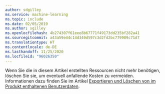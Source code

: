 ```yaml
---
author: sdgilley
ms.service: machine-learning
ms.topic: include
ms.date: 02/05/2019
ms.author: sgilley
ms.openlocfilehash: 4b274307f61eee8b67771f49173dd235bf282a41
ms.sourcegitcommit: a43a59e44c14d349d597c3d2fd2bc779989c71d7
ms.translationtype: HT
ms.contentlocale: de-DE
ms.lasthandoff: 11/25/2020
ms.locfileid: "96026350"
---
```

Wenn Sie die in diesem Artikel erstellten Ressourcen nicht mehr benötigen, löschen Sie sie, um eventuell anfallende Kosten zu vermeiden. Informationen dazu finden Sie im Artikel [Exportieren und Löschen von im Produkt enthaltenen Benutzerdaten](../articles/machine-learning/classic/export-delete-personal-data-dsr.md#delete).